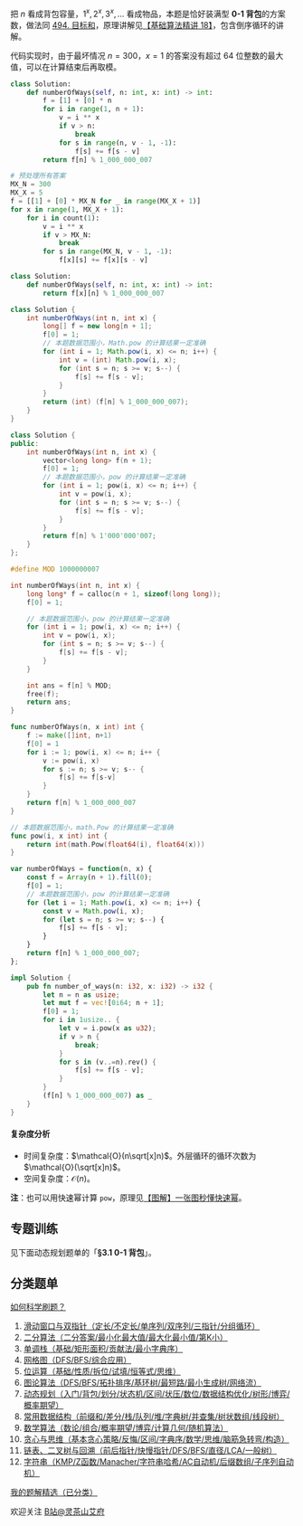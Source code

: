 把 $n$ 看成背包容量，$1^x,2^x,3^x,\dots$ 看成物品，本题是恰好装满型 **0-1 背包**的方案数，做法同 [494. 目标和](https://leetcode.cn/problems/target-sum/)，原理讲解见[【基础算法精讲 18】](https://www.bilibili.com/video/BV16Y411v7Y6/)，包含倒序循环的讲解。

代码实现时，由于最坏情况 $n=300$，$x=1$ 的答案没有超过 $64$ 位整数的最大值，可以在计算结束后再取模。

```py [sol-Python3]
class Solution:
    def numberOfWays(self, n: int, x: int) -> int:
        f = [1] + [0] * n
        for i in range(1, n + 1):
            v = i ** x
            if v > n:
                break
            for s in range(n, v - 1, -1):
                f[s] += f[s - v]
        return f[n] % 1_000_000_007
```

```py [sol-Python3 预处理 0ms]
# 预处理所有答案
MX_N = 300
MX_X = 5
f = [[1] + [0] * MX_N for _ in range(MX_X + 1)]
for x in range(1, MX_X + 1):
    for i in count(1):
        v = i ** x
        if v > MX_N:
            break
        for s in range(MX_N, v - 1, -1):
            f[x][s] += f[x][s - v]

class Solution:
    def numberOfWays(self, n: int, x: int) -> int:
        return f[x][n] % 1_000_000_007
```

```java [sol-Java]
class Solution {
    int numberOfWays(int n, int x) {
        long[] f = new long[n + 1];
        f[0] = 1;
        // 本题数据范围小，Math.pow 的计算结果一定准确
        for (int i = 1; Math.pow(i, x) <= n; i++) {
            int v = (int) Math.pow(i, x);
            for (int s = n; s >= v; s--) {
                f[s] += f[s - v];
            }
        }
        return (int) (f[n] % 1_000_000_007);
    }
}
```

```cpp [sol-C++]
class Solution {
public:
    int numberOfWays(int n, int x) {
        vector<long long> f(n + 1);
        f[0] = 1;
        // 本题数据范围小，pow 的计算结果一定准确
        for (int i = 1; pow(i, x) <= n; i++) {
            int v = pow(i, x);
            for (int s = n; s >= v; s--) {
                f[s] += f[s - v];
            }
        }
        return f[n] % 1'000'000'007;
    }
};
```

```c [sol-C]
#define MOD 1000000007

int numberOfWays(int n, int x) {
    long long* f = calloc(n + 1, sizeof(long long));
    f[0] = 1;

    // 本题数据范围小，pow 的计算结果一定准确
    for (int i = 1; pow(i, x) <= n; i++) {
        int v = pow(i, x);
        for (int s = n; s >= v; s--) {
            f[s] += f[s - v];
        }
    }

    int ans = f[n] % MOD;
    free(f);
    return ans;
}
```

```go [sol-Go]
func numberOfWays(n, x int) int {
	f := make([]int, n+1)
	f[0] = 1
	for i := 1; pow(i, x) <= n; i++ {
		v := pow(i, x)
		for s := n; s >= v; s-- {
			f[s] += f[s-v]
		}
	}
	return f[n] % 1_000_000_007
}

// 本题数据范围小，math.Pow 的计算结果一定准确
func pow(i, x int) int {
	return int(math.Pow(float64(i), float64(x)))
}
```

```js [sol-JS]
var numberOfWays = function(n, x) {
    const f = Array(n + 1).fill(0);
    f[0] = 1;
    // 本题数据范围小，pow 的计算结果一定准确
    for (let i = 1; Math.pow(i, x) <= n; i++) {
        const v = Math.pow(i, x);
        for (let s = n; s >= v; s--) {
            f[s] += f[s - v];
        }
    }
    return f[n] % 1_000_000_007;
};
```

```rust [sol-Rust]
impl Solution {
    pub fn number_of_ways(n: i32, x: i32) -> i32 {
        let n = n as usize;
        let mut f = vec![0i64; n + 1];
        f[0] = 1;
        for i in 1usize.. {
            let v = i.pow(x as u32);
            if v > n {
                break;
            }
            for s in (v..=n).rev() {
                f[s] += f[s - v];
            }
        }
        (f[n] % 1_000_000_007) as _
    }
}
```

#### 复杂度分析

- 时间复杂度：$\mathcal{O}(n\sqrt[x]n)$。外层循环的循环次数为 $\mathcal{O}(\sqrt[x]n)$。
- 空间复杂度：$\mathcal{O}(n)$。

**注**：也可以用快速幂计算 $\texttt{pow}$，原理见[【图解】一张图秒懂快速幂](https://leetcode.cn/problems/powx-n/solution/tu-jie-yi-zhang-tu-miao-dong-kuai-su-mi-ykp3i/)。

## 专题训练

见下面动态规划题单的「**§3.1 0-1 背包**」。

## 分类题单

[如何科学刷题？](https://leetcode.cn/circle/discuss/RvFUtj/)

1. [滑动窗口与双指针（定长/不定长/单序列/双序列/三指针/分组循环）](https://leetcode.cn/circle/discuss/0viNMK/)
2. [二分算法（二分答案/最小化最大值/最大化最小值/第K小）](https://leetcode.cn/circle/discuss/SqopEo/)
3. [单调栈（基础/矩形面积/贡献法/最小字典序）](https://leetcode.cn/circle/discuss/9oZFK9/)
4. [网格图（DFS/BFS/综合应用）](https://leetcode.cn/circle/discuss/YiXPXW/)
5. [位运算（基础/性质/拆位/试填/恒等式/思维）](https://leetcode.cn/circle/discuss/dHn9Vk/)
6. [图论算法（DFS/BFS/拓扑排序/基环树/最短路/最小生成树/网络流）](https://leetcode.cn/circle/discuss/01LUak/)
7. [动态规划（入门/背包/划分/状态机/区间/状压/数位/数据结构优化/树形/博弈/概率期望）](https://leetcode.cn/circle/discuss/tXLS3i/)
8. [常用数据结构（前缀和/差分/栈/队列/堆/字典树/并查集/树状数组/线段树）](https://leetcode.cn/circle/discuss/mOr1u6/)
9. [数学算法（数论/组合/概率期望/博弈/计算几何/随机算法）](https://leetcode.cn/circle/discuss/IYT3ss/)
10. [贪心与思维（基本贪心策略/反悔/区间/字典序/数学/思维/脑筋急转弯/构造）](https://leetcode.cn/circle/discuss/g6KTKL/)
11. [链表、二叉树与回溯（前后指针/快慢指针/DFS/BFS/直径/LCA/一般树）](https://leetcode.cn/circle/discuss/K0n2gO/)
12. [字符串（KMP/Z函数/Manacher/字符串哈希/AC自动机/后缀数组/子序列自动机）](https://leetcode.cn/circle/discuss/SJFwQI/)

[我的题解精选（已分类）](https://github.com/EndlessCheng/codeforces-go/blob/master/leetcode/SOLUTIONS.md)

欢迎关注 [B站@灵茶山艾府](https://space.bilibili.com/206214)
